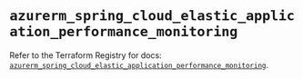 # `azurerm_spring_cloud_elastic_application_performance_monitoring`

Refer to the Terraform Registry for docs: [`azurerm_spring_cloud_elastic_application_performance_monitoring`](https://registry.terraform.io/providers/hashicorp/azurerm/4.15.0/docs/resources/spring_cloud_elastic_application_performance_monitoring).
